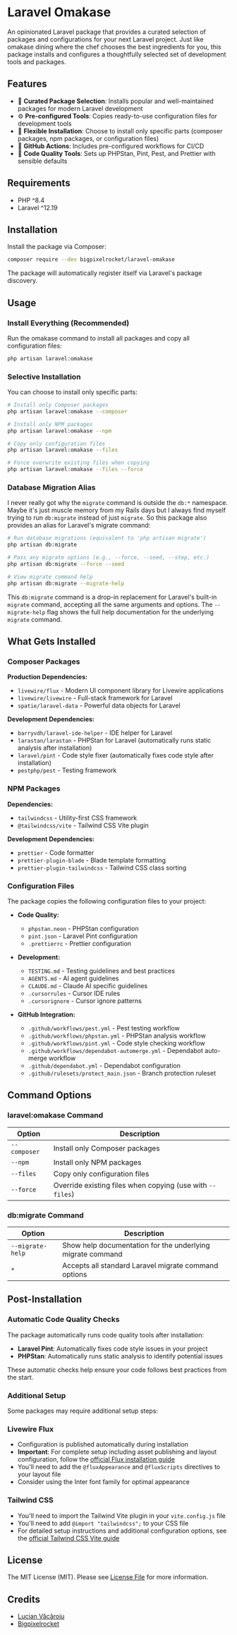 # Laravel Omakase

An opinionated Laravel package that provides a curated selection of packages and configurations for your next Laravel project. Just like omakase dining where the chef chooses the best ingredients for you, this package installs and configures a thoughtfully selected set of development tools and packages.

## Features

- 🎯 **Curated Package Selection**: Installs popular and well-maintained packages for modern Laravel development
- ⚙️ **Pre-configured Tools**: Copies ready-to-use configuration files for development tools
- 🔧 **Flexible Installation**: Choose to install only specific parts (composer packages, npm packages, or configuration files)
- 📁 **GitHub Actions**: Includes pre-configured workflows for CI/CD
- 🎨 **Code Quality Tools**: Sets up PHPStan, Pint, Pest, and Prettier with sensible defaults

## Requirements

- PHP ^8.4
- Laravel ^12.19

## Installation

Install the package via Composer:

```bash
composer require --dev bigpixelrocket/laravel-omakase
```

The package will automatically register itself via Laravel's package discovery.

## Usage

### Install Everything (Recommended)

Run the omakase command to install all packages and copy all configuration files:

```bash
php artisan laravel:omakase
```

### Selective Installation

You can choose to install only specific parts:

```bash
# Install only Composer packages
php artisan laravel:omakase --composer

# Install only NPM packages
php artisan laravel:omakase --npm

# Copy only configuration files
php artisan laravel:omakase --files

# Force overwrite existing files when copying
php artisan laravel:omakase --files --force
```

### Database Migration Alias

I never really got why the `migrate` command is outside the `db:*` namespace. Maybe it's just muscle memory from my Rails days but I always find myself trying to run `db:migrate` instead of just `migrate`. So this package also provides an alias for Laravel's migrate command:

```bash
# Run database migrations (equivalent to 'php artisan migrate')
php artisan db:migrate

# Pass any migrate options (e.g., --force, --seed, --step, etc.)
php artisan db:migrate --force --seed

# View migrate command help
php artisan db:migrate --migrate-help
```

This `db:migrate` command is a drop-in replacement for Laravel's built-in `migrate` command, accepting all the same arguments and options. The `--migrate-help` flag shows the full help documentation for the underlying `migrate` command.

## What Gets Installed

### Composer Packages

**Production Dependencies:**

- `livewire/flux` - Modern UI component library for Livewire applications
- `livewire/livewire` - Full-stack framework for Laravel
- `spatie/laravel-data` - Powerful data objects for Laravel

**Development Dependencies:**

- `barryvdh/laravel-ide-helper` - IDE helper for Laravel
- `larastan/larastan` - PHPStan for Laravel (automatically runs static analysis after installation)
- `laravel/pint` - Code style fixer (automatically fixes code style after installation)
- `pestphp/pest` - Testing framework

### NPM Packages

**Dependencies:**

- `tailwindcss` - Utility-first CSS framework
- `@tailwindcss/vite` - Tailwind CSS Vite plugin

**Development Dependencies:**

- `prettier` - Code formatter
- `prettier-plugin-blade` - Blade template formatting
- `prettier-plugin-tailwindcss` - Tailwind CSS class sorting

### Configuration Files

The package copies the following configuration files to your project:

- **Code Quality:**

  - `phpstan.neon` - PHPStan configuration
  - `pint.json` - Laravel Pint configuration
  - `.prettierrc` - Prettier configuration

- **Development:**

  - `TESTING.md` - Testing guidelines and best practices
  - `AGENTS.md` - AI agent guidelines
  - `CLAUDE.md` - Claude AI specific guidelines
  - `.cursorrules` - Cursor IDE rules
  - `.cursorignore` - Cursor ignore patterns

- **GitHub Integration:**
  - `.github/workflows/pest.yml` - Pest testing workflow
  - `.github/workflows/phpstan.yml` - PHPStan analysis workflow
  - `.github/workflows/pint.yml` - Code style checking workflow
  - `.github/workflows/dependabot-automerge.yml` - Dependabot auto-merge workflow
  - `.github/dependabot.yml` - Dependabot configuration
  - `.github/rulesets/protect_main.json` - Branch protection ruleset

## Command Options

### laravel:omakase Command

| Option       | Description                                               |
| ------------ | --------------------------------------------------------- |
| `--composer` | Install only Composer packages                            |
| `--npm`      | Install only NPM packages                                 |
| `--files`    | Copy only configuration files                             |
| `--force`    | Override existing files when copying (use with `--files`) |

### db:migrate Command

| Option           | Description                                                |
| ---------------- | ---------------------------------------------------------- |
| `--migrate-help` | Show help documentation for the underlying migrate command |
| `*`              | Accepts all standard Laravel migrate command options       |

## Post-Installation

### Automatic Code Quality Checks

The package automatically runs code quality tools after installation:

- **Laravel Pint**: Automatically fixes code style issues in your project
- **PHPStan**: Automatically runs static analysis to identify potential issues

These automatic checks help ensure your code follows best practices from the start.

### Additional Setup

Some packages may require additional setup steps:

### Livewire Flux

- Configuration is published automatically during installation
- **Important**: For complete setup including asset publishing and layout configuration, follow the [official Flux installation guide](https://fluxui.dev/docs/installation)
- You'll need to add the `@fluxAppearance` and `@fluxScripts` directives to your layout file
- Consider using the Inter font family for optimal appearance

### Tailwind CSS

- You'll need to import the Tailwind Vite plugin in your `vite.config.js` file
- You'll need to add `@import "tailwindcss";` to your CSS file
- For detailed setup instructions and additional configuration options, see the [official Tailwind CSS Vite guide](https://tailwindcss.com/docs/installation/using-vite)

## License

The MIT License (MIT). Please see [License File](LICENSE) for more information.

## Credits

- [Lucian Văcăroiu](https://github.com/lucianvacaroiu)
- [Bigpixelrocket](https://bigpixelrocket.com)

